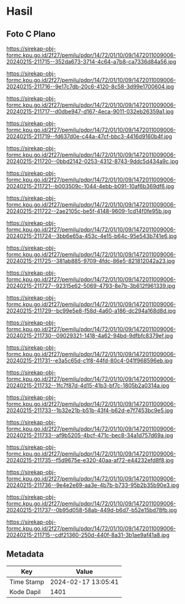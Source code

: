 # Hasil

## Foto C Plano

https://sirekap-obj-formc.kpu.go.id/2f27/pemilu/pdpr/14/72/01/10/09/1472011009006-20240215-211715--352da673-3714-4c64-a7b8-ca7336d84a56.jpg

https://sirekap-obj-formc.kpu.go.id/2f27/pemilu/pdpr/14/72/01/10/09/1472011009006-20240215-211716--9e17c7db-20c6-4120-8c58-3d99e1700604.jpg

https://sirekap-obj-formc.kpu.go.id/2f27/pemilu/pdpr/14/72/01/10/09/1472011009006-20240215-211717--d0dbe947-d167-4eca-9011-032eb26359a1.jpg

https://sirekap-obj-formc.kpu.go.id/2f27/pemilu/pdpr/14/72/01/10/09/1472011009006-20240215-211719--fd637d0e-c44a-47cf-bbc3-4416d9160b4f.jpg

https://sirekap-obj-formc.kpu.go.id/2f27/pemilu/pdpr/14/72/01/10/09/1472011009006-20240215-211720--0bbd2142-0253-4312-8743-9ddc5d434a9c.jpg

https://sirekap-obj-formc.kpu.go.id/2f27/pemilu/pdpr/14/72/01/10/09/1472011009006-20240215-211721--b003509c-1044-4ebb-b091-10af6b369df6.jpg

https://sirekap-obj-formc.kpu.go.id/2f27/pemilu/pdpr/14/72/01/10/09/1472011009006-20240215-211722--2ae2105c-be5f-4148-9609-1cd14f0fe95b.jpg

https://sirekap-obj-formc.kpu.go.id/2f27/pemilu/pdpr/14/72/01/10/09/1472011009006-20240215-211724--3bb6e65a-453c-4e15-b64c-95e543b741e6.jpg

https://sirekap-obj-formc.kpu.go.id/2f27/pemilu/pdpr/14/72/01/10/09/1472011009006-20240215-211725--381ab885-9709-4fdc-86e5-821812042a23.jpg

https://sirekap-obj-formc.kpu.go.id/2f27/pemilu/pdpr/14/72/01/10/09/1472011009006-20240215-211727--92315e62-5069-4793-8e7b-3b612f961339.jpg

https://sirekap-obj-formc.kpu.go.id/2f27/pemilu/pdpr/14/72/01/10/09/1472011009006-20240215-211729--bc99e5e8-f58d-4a60-a186-dc294a168d8d.jpg

https://sirekap-obj-formc.kpu.go.id/2f27/pemilu/pdpr/14/72/01/10/09/1472011009006-20240215-211730--09029321-1418-4a62-94bd-9dfbfc8379ef.jpg

https://sirekap-obj-formc.kpu.go.id/2f27/pemilu/pdpr/14/72/01/10/09/1472011009006-20240215-211731--e3a5c65d-c1f8-44fd-80c4-041f968596eb.jpg

https://sirekap-obj-formc.kpu.go.id/2f27/pemilu/pdpr/14/72/01/10/09/1472011009006-20240215-211732--1fc7f87d-4d15-41b3-bf7c-1805b2a0314a.jpg

https://sirekap-obj-formc.kpu.go.id/2f27/pemilu/pdpr/14/72/01/10/09/1472011009006-20240215-211733--1b32e21b-b51b-43f4-b62d-e7f7453bc9e5.jpg

https://sirekap-obj-formc.kpu.go.id/2f27/pemilu/pdpr/14/72/01/10/09/1472011009006-20240215-211733--af9b5205-4bcf-471c-bec8-34a1d757d69a.jpg

https://sirekap-obj-formc.kpu.go.id/2f27/pemilu/pdpr/14/72/01/10/09/1472011009006-20240215-211735--f5d9675e-e320-40aa-af72-e44232efd8f8.jpg

https://sirekap-obj-formc.kpu.go.id/2f27/pemilu/pdpr/14/72/01/10/09/1472011009006-20240215-211736--9e4e2e69-aa3e-4b7b-b733-95b2b35b90e3.jpg

https://sirekap-obj-formc.kpu.go.id/2f27/pemilu/pdpr/14/72/01/10/09/1472011009006-20240215-211737--0b95d058-58ab-449d-b6d7-b52e15bd78fb.jpg

https://sirekap-obj-formc.kpu.go.id/2f27/pemilu/pdpr/14/72/01/10/09/1472011009006-20240215-211715--cdf21360-250d-440f-8a31-3b1ae9af41a8.jpg


## Metadata

| Key        | Value               |
| ---------- | ------------------- |
| Time Stamp | 2024-02-17 13:05:41 |
| Kode Dapil | 1401                |



